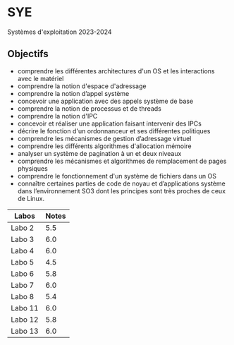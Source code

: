 # SYE
Systèmes d'exploitation 2023-2024
## Objectifs 
- comprendre les différentes architectures d'un OS et les interactions avec le matériel
- comprendre la notion d'espace d'adressage
- comprendre la notion d’appel système
- concevoir une application avec des appels système de base
- comprendre la notion de processus et de threads
- comprendre la notion d'IPC
- concevoir et réaliser une application faisant intervenir des IPCs
- décrire le fonction d'un ordonnanceur et ses différentes politiques
- comprendre les mécanismes de gestion d’adressage virtuel
- comprendre les différents algorithmes d'allocation mémoire
- analyser un système de pagination à un et deux niveaux
- comprendre les mécanismes et algorithmes de remplacement de pages physiques
- comprendre le fonctionnement d'un système de fichiers dans un OS
- connaître certaines parties de code de noyau et d’applications système dans l’environnement SO3 dont les principes sont très proches de ceux de Linux.

| Labos | Notes |
| ---- | ---- |
| Labo 2 | 5.5 |
| Labo 3 | 6.0 |
| Labo 4 | 6.0 |
| Labo 5 | 4.5 |
| Labo 6 | 5.8 |
| Labo 7 | 6.0 |
| Labo 8 | 5.4 |
| Labo 11 | 6.0 |
| Labo 12 | 5.8 |
| Labo 13 | 6.0 |
